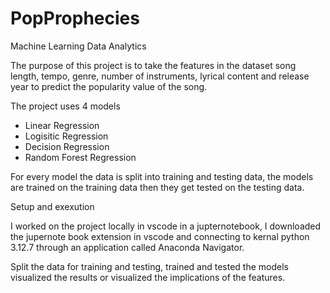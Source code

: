# PopProphecies

Machine Learning Data Analytics

The purpose of this project is to take the features in the dataset song length, tempo, genre, number of instruments, lyrical content and release year to predict the popularity value of the song. 

The project uses 4 models 

   - Linear Regression
   - Logisitic Regression
   - Decision Regression
   - Random Forest Regression

For every model the data is split into training and testing data, the models are trained on the training data then they get tested on the testing data.

Setup and exexution

I worked on the project locally in vscode in a jupternotebook, I downloaded the jupernote book extension in vscode and connecting to kernal python 3.12.7 through an application called Anaconda Navigator. 

Split the data for training and testing, trained and tested the models visualized the results or visualized the implications of the features. 
